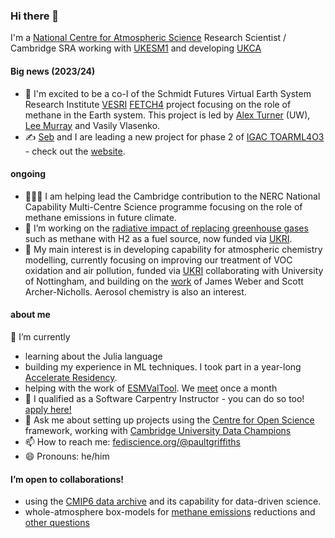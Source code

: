 ### Hi there 👋

I'm a [National Centre for Atmospheric Science](https://www.ncas.ac.uk) Research Scientist / Cambridge SRA working with [UKESM1](https://ukesm.ac.uk) and developing [UKCA](https://www.ukca.ac.uk)

#### Big news (2023/24)

- 🥳 I'm excited to be a co-I of the Schmidt Futures Virtual Earth System Research Institute [VESRI](https://www.schmidtfutures.com/our-work/virtual-earth-system-research-institute-vesri/) [FETCH4](https://fetch4.github.io) project focusing on the role of methane in the Earth system.  This project is led by [Alex Turner](https://github.com/alexjturner) (UW), [Lee Murray](https://github.com/ltmurray) and Vasily Vlasenko.
- ✍️ [Seb](https://github.com/shmh40) and I are leading a new project for phase 2 of [IGAC TOAR](https://igacproject.org/activities/TOAR/TOAR-II)[ML4O3](https://igacproject.org/ml4o3-focus-working-group) - check out the [website](https://github.com/ML4O3/).

#### ongoing

- 👨🏻‍💻 I am helping lead the Cambridge contribution to the NERC National Capability Multi-Centre Science programme focusing on the role of methane emissions in future climate.
- 🔭 I’m working on the [radiative impact of replacing greenhouse gases](https://paultgriffiths.github.io/talks/2021-03-10) such as methane with H2 as a fuel source, now funded via [UKRI](https://gtr.ukri.org/projects?ref=NE%2FX010236%2F1).
- 🌳 My main interest is in developing capability for atmospheric chemistry modelling, currently focusing on improving our treatment of VOC oxidation and air pollution, funded via [UKRI](https://gtr.ukri.org/projects?ref=NE%2FX000516%2F1) collaborating with University of Nottingham, and building on the [work](https://agupubs.onlinelibrary.wiley.com/doi/full/10.1029/2020MS002420) of James Weber and Scott Archer-Nicholls.  Aerosol chemistry is also an interest.

#### about me 

🌱 I’m currently  
  - learning about the Julia language 
  - building my experience in  ML techniques.  I took part in a year-long [Accelerate Residency](https://www.cst.cam.ac.uk/news/schmidt-data-science-residency-programme).
  - helping with the work of [ESMValTool](https://esmvaltool.org).  We [meet](https://github.com/ESMValGroup/Community/discussions/categories/meetings) once a month
- 🥳 I qualified as a Software Carpentry Instructor - you can do so too! [apply here!](https://carpentries.org/become-instructor/)
- 💬 Ask me about setting up projects using the [Centre for Open Science](https://www.cos.io/products/osf) framework, working with [Cambridge University Data Champions](https://www.data.cam.ac.uk/intro-data-champions)
- 📫 How to reach me: [fediscience.org/@paultgriffiths](https://fediscience.org/@paultgriffiths)
- 😄 Pronouns: he/him
  
#### I’m open to collaborations!
  - using the [CMIP6 data archive](https://esgf-node.llnl.gov/projects/cmip6/) and its capability for data-driven science.
  - whole-atmosphere box-models for [methane emissions](https://doi.org/10.1029/2019RG000675) reductions and [other questions](https://ncas.ac.uk/scientists-develop-new-method-to-assess-ozone-layer-recovery/)

<!--
**paultgriffiths/paultgriffiths** is a ✨ _special_ ✨ repository because its `README.md` (this file) appears on your GitHub profile.  Here are some ideas to get you started:- ⚡ Fun fact: 
-->
